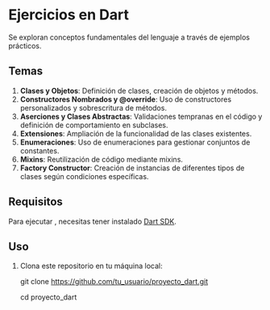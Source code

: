 # Ejercicios en Dart

Se exploran conceptos fundamentales del lenguaje a través de ejemplos prácticos.

## Temas

1. **Clases y Objetos**: Definición de clases, creación de objetos y métodos.
2. **Constructores Nombrados y @override**: Uso de constructores personalizados y sobrescritura de métodos.
3. **Aserciones y Clases Abstractas**: Validaciones tempranas en el código y definición de comportamiento en subclases.
4. **Extensiones**: Ampliación de la funcionalidad de las clases existentes.
5. **Enumeraciones**: Uso de enumeraciones para gestionar conjuntos de constantes.
6. **Mixins**: Reutilización de código mediante mixins.
7. **Factory Constructor**: Creación de instancias de diferentes tipos de clases según condiciones específicas.

## Requisitos

Para ejecutar , necesitas tener instalado [Dart SDK](https://dart.dev/get-dart).

## Uso

1. Clona este repositorio en tu máquina local:

   git clone <https://github.com/tu_usuario/proyecto_dart.git>
   
   cd proyecto_dart
